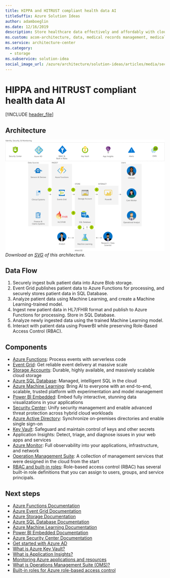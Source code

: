 ```yaml
---
title: HIPPA and HITRUST compliant health data AI
titleSuffix: Azure Solution Ideas
author: adamboeglin
ms.date: 12/16/2019
description: Store healthcare data effectively and affordably with cloud-based solutions from Azure. Manage medical records with the highest level of built-in security.
ms.custom: acom-architecture, data, medical records management, medical records storage, medical data solutions, healthcare data storage, cloud storage in healthcare, medical data storage, interactive-diagram, 'https://azure.microsoft.com/solutions/architecture/security-compliance-blueprint-hippa-hitrust-health-data-ai/'
ms.service: architecture-center
ms.category:
  - storage
ms.subservice: solution-idea
social_image_url: /azure/architecture/solution-ideas/articles/media/security-compliance-blueprint-hippa-hitrust-health-data-ai.png
---
```


# HIPPA and HITRUST compliant health data AI

[!INCLUDE [header_file](../header.md)]

## Architecture

![Architecture Diagram](../media/security-compliance-blueprint-hippa-hitrust-health-data-ai.png)
*Download an [SVG](../media/security-compliance-blueprint-hippa-hitrust-health-data-ai.svg) of this architecture.*

## Data Flow

1. Securely ingest bulk patient data into Azure Blob storage.
1. Event Grid publishes patient data to Azure Functions for processing, and securely stores patient data in SQL Database.
1. Analyze patient data using Machine Learning, and create a Machine Learning-trained model.
1. Ingest new patient data in HL7/FHIR format and publish to Azure Functions for processing. Store in SQL Database.
1. Analyze newly ingested data using the trained Machine Learning model.
1. Interact with patient data using PowerBI while preserving Role-Based Access Control (RBAC).

## Components

* [Azure Functions](https://azure.microsoft.com/services/functions): Process events with serverless code
* [Event Grid](https://azure.microsoft.com/services/event-grid): Get reliable event delivery at massive scale
* [Storage Accounts](https://azure.microsoft.com/services/storage): Durable, highly available, and massively scalable cloud storage
* [Azure SQL Database](https://azure.microsoft.com/services/sql-database): Managed, intelligent SQL in the cloud
* [Azure Machine Learning](https://azure.microsoft.com/services/machine-learning): Bring AI to everyone with an end-to-end, scalable, trusted platform with experimentation and model management
* [Power BI Embedded](https://azure.microsoft.com/services/power-bi-embedded): Embed fully interactive, stunning data visualizations in your applications
* [Security Center](https://azure.microsoft.com/services/security-center): Unify security management and enable advanced threat protection across hybrid cloud workloads
* [Azure Active Directory](https://azure.microsoft.com/services/active-directory): Synchronize on-premises directories and enable single sign-on
* [Key Vault](https://azure.microsoft.com/services/key-vault): Safeguard and maintain control of keys and other secrets
* Application Insights: Detect, triage, and diagnose issues in your web apps and services
* [Azure Monitor](https://azure.microsoft.com/services/monitor): Full observability into your applications, infrastructure, and network
* [Operation Management Suite](https://www.microsoft.com/cloud-platform/operations-management-suite): A collection of management services that were designed in the cloud from the start
* [RBAC and built-in roles](https://docs.microsoft.com/azure/role-based-access-control/built-in-roles): Role-based access control (RBAC) has several built-in role definitions that you can assign to users, groups, and service principals.

## Next steps

* [Azure Functions Documentation](https://docs.microsoft.com/azure/azure-functions)
* [Azure Event Grid Documentation](https://docs.microsoft.com/azure/event-grid)
* [Azure Storage Documentation](https://docs.microsoft.com/azure/storage)
* [Azure SQL Database Documentation](https://docs.microsoft.com/azure/sql-database)
* [Azure Machine Learning Documentation](https://docs.microsoft.com/azure/machine-learning)
* [Power BI Embedded Documentation](https://docs.microsoft.com/azure/power-bi-embedded)
* [Azure Security Center Documentation](https://docs.microsoft.com/azure/security-center)
* [Get started with Azure AD](https://docs.microsoft.com/azure/active-directory/get-started-azure-ad)
* [What is Azure Key Vault?](https://docs.microsoft.com/azure/key-vault/key-vault-overview)
* [What is Application Insights?](https://docs.microsoft.com/azure/application-insights/app-insights-overview)
* [Monitoring Azure applications and resources](https://docs.microsoft.com/azure/monitoring-and-diagnostics/monitoring-overview)
* [What is Operations Management Suite (OMS)?](https://docs.microsoft.com/azure/operations-management-suite/operations-management-suite-overview)
* [Built-in roles for Azure role-based access control](https://docs.microsoft.com/azure/role-based-access-control/built-in-roles)
